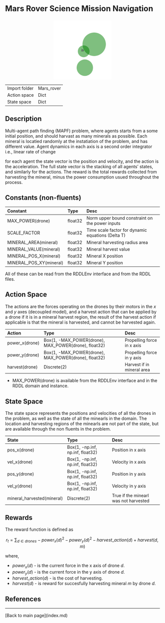 <p style="font-size:25px;text-align:left"><b>Mars Rover Science Mission Navigation</b></p>

<div style="width:100%;text-align:center;">
  <a href="../images/Rover_image.gif">
    <img src="images/Rover_image.gif" height="190" width="190" />
  </a>
</div>

|       |      |
|:------------------|:------------|
| Import folder     | Mars_rover  |
| Action space      | Dict        |
| State space       | Dict        |


## Description
Multi-agent path finding (MAPF) problem, where agents starts from a some initial position, and should harvast as many minerals as possible. Each mineral is locatied randomly at the instatiation of the problem, and has different value. Agent dynamics in each axis is a second order integrator i.e., linear rate of change

for each agent the state vector is the position and velocity, and the action is the acceleration. The full state vector is the stacking of all agents’ states, and similarly for the actions. The reward is the total rewards collected from harvesting the mineral, minus the power consumption usued throughout the process.

## Constants (non-fluents)

| Constant                 | Type             |  Desc                                               |
|:-------------------------|:-----------------|:----------------------------------------------------|
| MAX_POWER(drone)         | float32          |  Norm upper bound constraint on the power inputs    |
| SCALE_FACTOR             | float32          |  Time scale factor for dynamic equations (Delta T)  |
| MINERAL_AREA(mineral)    | float32          |  Mineral harvesting radius area                     |
| MINERAL_VALUE(mineral)   | float32          |  Mineral harvest value                              |
| MINERAL_POS_X(mineral)   | float32          |  Mineral X position                                 |
| MINERAL_POS_XY(mineral)  | float32          |  Mineral Y position                                 |

All of these can be read from the RDDLEnv interface and from the RDDL files.

## Action Space

The actions are the forces operating on the drones by their motors in the *x* and *y* axes (decoupled model), and a harvest action that can be applied by a drone if it is in a mineral harvest region, the result of the harvest action if applicable is that the mineral is harvested, and cannot be harvested again.

| Action               | Type             |  Desc                          |
|:--------------------|:-----------------|:-------------------------------|
| power_x(drone)      | Box(1, -MAX_POWER(drone), MAX_POWER(drone), float32)   |  Propelling force in x axis    |
| power_y(drone)      | Box(1, -MAX_POWER(drone), MAX_POWER(drone), float32)   |     Propelling force in y axis |
| harvest(drone)      | Discrete(2)       |  Harvest if in mineral area    |

- MAX_POWER(drone) is available from the RDDLEnv interface and in the RDDL domain and instance.

## State Space

The state space represents the positions and velocities of all the drones in the problem, as well as the state of all the minearls in the domain.
The location and harvesting regions of the minearls are not part of the state, but are available through the non fluents in the problem.

| State                      | Type              |  Desc                                   |
|:---------------------------|:------------------|:----------------------------------------|
| pos_x(drone)               | Box(1, -np.inf, np.inf, float32)   | Position in x axis                      |
| vel_x(drone)               | Box(1, -np.inf, np.inf, float32)   |  Velocity in x axis                     |
| pos_y(drone)               | Box(1, -np.inf, np.inf, float32)   |  Position in y axis                     |
| vel_y(drone)               | Box(1, -np.inf, np.inf, float32)   |  Velocity in y axis                     |
| mineral_harvested(mineral) | Discrete(2)       |  True if the minearl was not harvested  |

## Rewards

The reward function is defined as 

$$r_t = \sum_{d \in drones} -power_x(d)^2 - power_y(d)^2 - harvest\_action(d) + harvest(d,m) $$ 

where, 
- $power_x(d)$ - is the current force in the x axis of drone *d*.
- $power_y(d)$ - is the current force in the y axis of drone *d*.
- $harvest\_action(d)$ - is the cost of harvesting.
- $harvest(d)$ - is reward for succesfully harvesting mineral *m* by drone *d*.


## References


<hr>
[Back to main page](index.md)

